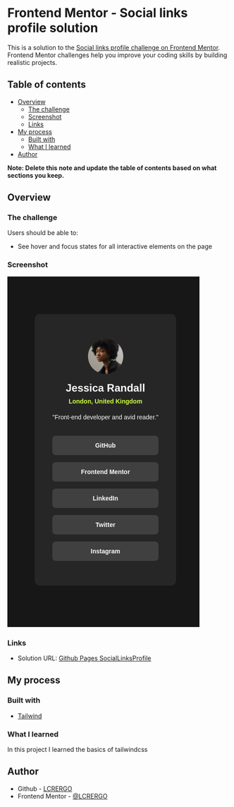 # Frontend Mentor - Social links profile solution

This is a solution to the [Social links profile challenge on Frontend Mentor](https://www.frontendmentor.io/challenges/social-links-profile-UG32l9m6dQ). Frontend Mentor challenges help you improve your coding skills by building realistic projects. 

## Table of contents

- [Overview](#overview)
  - [The challenge](#the-challenge)
  - [Screenshot](#screenshot)
  - [Links](#links)
- [My process](#my-process)
  - [Built with](#built-with)
  - [What I learned](#what-i-learned)
- [Author](#author)

**Note: Delete this note and update the table of contents based on what sections you keep.**

## Overview

### The challenge

Users should be able to:

- See hover and focus states for all interactive elements on the page

### Screenshot

![Solution](./design/solution-screenshot.png)

### Links

- Solution URL: [Github Pages SocialLinksProfile](https://lcrergo.github.io/fm-social-links-profile/)

## My process

### Built with

- [Tailwind](https://tailwindcss.com/)


### What I learned

In this project I learned the basics of tailwindcss


## Author

- Github - [LCRERGO](https://github.com/LCRERGO)
- Frontend Mentor - [@LCRERGO](https://www.frontendmentor.io/profile/LCRERGO)
